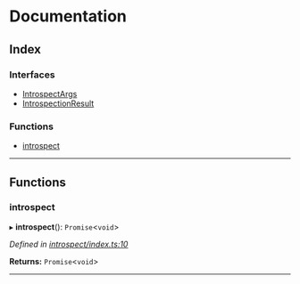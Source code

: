 
#  Documentation

## Index

### Interfaces

* [IntrospectArgs](interfaces/introspectargs.md)
* [IntrospectionResult](interfaces/introspectionresult.md)

### Functions

* [introspect](#introspect)

---

## Functions

<a id="introspect"></a>

###  introspect

▸ **introspect**(): `Promise`<`void`>

*Defined in [introspect/index.ts:10](https://github.com/bad-batch/handl/blob/20503ed/packages/cli/src/introspect/index.ts#L10)*

**Returns:** `Promise`<`void`>

___

